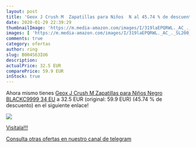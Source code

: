 ```yaml
---
layout: post
title: 'Geox J Crush M  Zapatillas para Niños  N al 45.74 % de descuento'
date: 2020-01-29 22:39:29
thumbnailImage: 'https://m.media-amazon.com/images/I/319laEPQRWL._AC_._SL200_.jpg'
images: [ 'https://m.media-amazon.com/images/I/319laEPQRWL._AC_._SL200_.jpg' ]
comments: true
category: ofertas
author: ring
slug: B004S63IU6
description:
actualPrice: 32.5 EUR
comparePrice: 59.9 EUR
inStock: true
---
```


Ahora mismo tienes [Geox J Crush M  Zapatillas para Niños  Negro  BLACKC9999   34 EU](https://www.amazon.com/dp/B004S63IU6/?tag=redken08-20) a 32.5 EUR (original: 59.9 EUR) (45.74 %  de descuento) en el siguiente enlace!

[![](https://m.media-amazon.com/images/I/319laEPQRWL._AC_._SL200_.jpg)](https://www.amazon.com/dp/B004S63IU6/?tag=redken08-20)

[Visítala!!!](https://www.amazon.com/dp/B004S63IU6/?tag=redken08-20)

[Consulta otras ofertas en nuestro canal de telegram](https://t.me/s/ofertas25)
